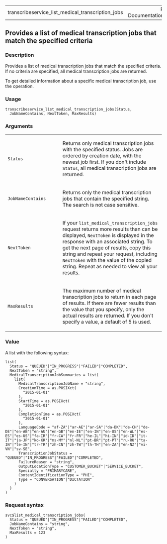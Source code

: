 <table style="width: 100%;">
<tbody>
<tr class="odd">
<td>transcribeservice_list_medical_transcription_jobs</td>
<td style="text-align: right;">R Documentation</td>
</tr>
</tbody>
</table>

## Provides a list of medical transcription jobs that match the specified criteria

### Description

Provides a list of medical transcription jobs that match the specified
criteria. If no criteria are specified, all medical transcription jobs
are returned.

To get detailed information about a specific medical transcription job,
use the operation.

### Usage

    transcribeservice_list_medical_transcription_jobs(Status,
      JobNameContains, NextToken, MaxResults)

### Arguments

<table>
<colgroup>
<col style="width: 35%" />
<col style="width: 65%" />
</colgroup>
<tbody>
<tr class="odd">
<td><code
id="transcribeservice_list_medical_transcription_jobs_:_Status">Status</code></td>
<td><p>Returns only medical transcription jobs with the specified
status. Jobs are ordered by creation date, with the newest job first. If
you don't include <code>Status</code>, all medical transcription jobs
are returned.</p></td>
</tr>
<tr class="even">
<td><code
id="transcribeservice_list_medical_transcription_jobs_:_JobNameContains">JobNameContains</code></td>
<td><p>Returns only the medical transcription jobs that contain the
specified string. The search is not case sensitive.</p></td>
</tr>
<tr class="odd">
<td><code
id="transcribeservice_list_medical_transcription_jobs_:_NextToken">NextToken</code></td>
<td><p>If your <code>list_medical_transcription_jobs</code> request
returns more results than can be displayed, <code>NextToken</code> is
displayed in the response with an associated string. To get the next
page of results, copy this string and repeat your request, including
<code>NextToken</code> with the value of the copied string. Repeat as
needed to view all your results.</p></td>
</tr>
<tr class="even">
<td><code
id="transcribeservice_list_medical_transcription_jobs_:_MaxResults">MaxResults</code></td>
<td><p>The maximum number of medical transcription jobs to return in
each page of results. If there are fewer results than the value that you
specify, only the actual results are returned. If you don't specify a
value, a default of 5 is used.</p></td>
</tr>
</tbody>
</table>

### Value

A list with the following syntax:

    list(
      Status = "QUEUED"|"IN_PROGRESS"|"FAILED"|"COMPLETED",
      NextToken = "string",
      MedicalTranscriptionJobSummaries = list(
        list(
          MedicalTranscriptionJobName = "string",
          CreationTime = as.POSIXct(
            "2015-01-01"
          ),
          StartTime = as.POSIXct(
            "2015-01-01"
          ),
          CompletionTime = as.POSIXct(
            "2015-01-01"
          ),
          LanguageCode = "af-ZA"|"ar-AE"|"ar-SA"|"da-DK"|"de-CH"|"de-DE"|"en-AB"|"en-AU"|"en-GB"|"en-IE"|"en-IN"|"en-US"|"en-WL"|"es-ES"|"es-US"|"fa-IR"|"fr-CA"|"fr-FR"|"he-IL"|"hi-IN"|"id-ID"|"it-IT"|"ja-JP"|"ko-KR"|"ms-MY"|"nl-NL"|"pt-BR"|"pt-PT"|"ru-RU"|"ta-IN"|"te-IN"|"tr-TR"|"zh-CN"|"zh-TW"|"th-TH"|"en-ZA"|"en-NZ"|"vi-VN"|"sv-SE",
          TranscriptionJobStatus = "QUEUED"|"IN_PROGRESS"|"FAILED"|"COMPLETED",
          FailureReason = "string",
          OutputLocationType = "CUSTOMER_BUCKET"|"SERVICE_BUCKET",
          Specialty = "PRIMARYCARE",
          ContentIdentificationType = "PHI",
          Type = "CONVERSATION"|"DICTATION"
        )
      )
    )

### Request syntax

    svc$list_medical_transcription_jobs(
      Status = "QUEUED"|"IN_PROGRESS"|"FAILED"|"COMPLETED",
      JobNameContains = "string",
      NextToken = "string",
      MaxResults = 123
    )
